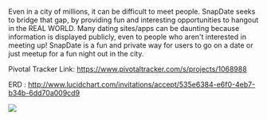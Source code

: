 Even in a city of millions, it can be difficult to meet people. SnapDate seeks to bridge that gap, by providing fun and interesting opportunities to hangout in the REAL WORLD. Many dating sites/apps can be daunting because information is displayed publicly, even to people who aren't interested in meeting up! SnapDate is a fun and private way for users to go on a date or just meetup for a fun night out in the city.

Pivotal Tracker Link: https://www.pivotaltracker.com/s/projects/1068988

ERD : http://www.lucidchart.com/invitations/accept/535e6384-e6f0-4eb7-b34b-6dd70a009cd9

<img src="http://imgur.com/BfehhFf.png">
